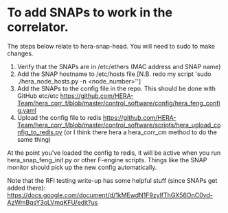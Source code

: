 # To add SNAPs to work in the correlator.
The steps below relate to hera-snap-head.  You will need to sudo to make changes.
1. Verify that the SNAPs are in /etc/ethers (MAC address and SNAP name)
2. Add the SNAP hostname to /etc/hosts file
[N.B. redo my script 'sudo ./hera_node_hosts.py <snap0> <snap1> <snap2> <snap3> -n <node_number>'']
3. Add the SNAPs to the config file in the repo.  This should be done with GitHub etc/etc
   https://github.com/HERA-Team/hera_corr_f/blob/master/control_software/config/hera_feng_config.yaml
4. Upload the config file to redis
https://github.com/HERA-Team/hera_corr_f/blob/master/control_software/scripts/hera_upload_config_to_redis.py
(or I think there hera a hera_corr_cm method to do the same thing)

At the point you've loaded the config to redis, it will be active when you run hera_snap_feng_init.py or other F-engine scripts. Things like the SNAP monitor should pick up the new config automatically.

Note that the RFI testing write-up has some helpful stuff (since SNAPs get added there):
https://docs.google.com/document/d/1kMEwdN1F9zylfThGX56OnC0vd-AzWmBqsY3oLVmqKFU/edit?us
